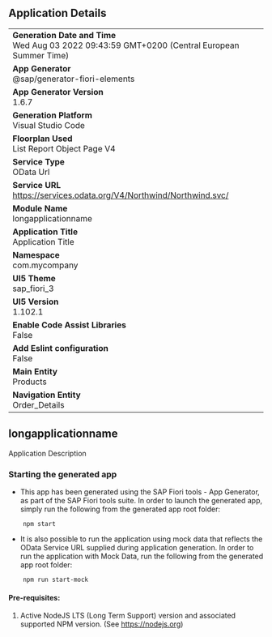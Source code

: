 ## Application Details
|               |
| ------------- |
|**Generation Date and Time**<br>Wed Aug 03 2022 09:43:59 GMT+0200 (Central European Summer Time)|
|**App Generator**<br>@sap/generator-fiori-elements|
|**App Generator Version**<br>1.6.7|
|**Generation Platform**<br>Visual Studio Code|
|**Floorplan Used**<br>List Report Object Page V4|
|**Service Type**<br>OData Url|
|**Service URL**<br>https://services.odata.org/V4/Northwind/Northwind.svc/
|**Module Name**<br>longapplicationname|
|**Application Title**<br>Application Title|
|**Namespace**<br>com.mycompany|
|**UI5 Theme**<br>sap_fiori_3|
|**UI5 Version**<br>1.102.1|
|**Enable Code Assist Libraries**<br>False|
|**Add Eslint configuration**<br>False|
|**Main Entity**<br>Products|
|**Navigation Entity**<br>Order_Details|

## longapplicationname

Application Description

### Starting the generated app

-   This app has been generated using the SAP Fiori tools - App Generator, as part of the SAP Fiori tools suite.  In order to launch the generated app, simply run the following from the generated app root folder:

```
    npm start
```

- It is also possible to run the application using mock data that reflects the OData Service URL supplied during application generation.  In order to run the application with Mock Data, run the following from the generated app root folder:

```
    npm run start-mock
```

#### Pre-requisites:

1. Active NodeJS LTS (Long Term Support) version and associated supported NPM version.  (See https://nodejs.org)



